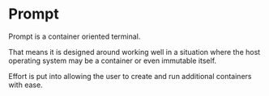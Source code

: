 # Prompt

Prompt is a container oriented terminal.

That means it is designed around working well in a situation where the host
operating system may be a container or even immutable itself.

Effort is put into allowing the user to create and run additional containers
with ease.

